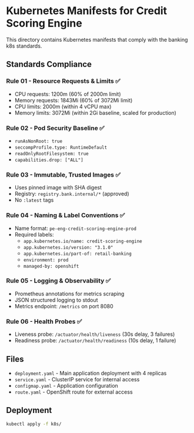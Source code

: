 # Kubernetes Manifests for Credit Scoring Engine

This directory contains Kubernetes manifests that comply with the banking k8s standards.

## Standards Compliance

### Rule 01 - Resource Requests & Limits ✅
- CPU requests: 1200m (60% of 2000m limit)
- Memory requests: 1843Mi (60% of 3072Mi limit)
- CPU limits: 2000m (within 4 vCPU max)
- Memory limits: 3072Mi (within 2Gi baseline, scaled for production)

### Rule 02 - Pod Security Baseline ✅
- `runAsNonRoot: true`
- `seccompProfile.type: RuntimeDefault`
- `readOnlyRootFilesystem: true`
- `capabilities.drop: ["ALL"]`

### Rule 03 - Immutable, Trusted Images ✅
- Uses pinned image with SHA digest
- Registry: `registry.bank.internal/*` (approved)
- No `:latest` tags

### Rule 04 - Naming & Label Conventions ✅
- Name format: `pe-eng-credit-scoring-engine-prod`
- Required labels:
  - `app.kubernetes.io/name: credit-scoring-engine`
  - `app.kubernetes.io/version: "3.1.0"`
  - `app.kubernetes.io/part-of: retail-banking`
  - `environment: prod`
  - `managed-by: openshift`

### Rule 05 - Logging & Observability ✅
- Prometheus annotations for metrics scraping
- JSON structured logging to stdout
- Metrics endpoint: `/metrics` on port 8080

### Rule 06 - Health Probes ✅
- Liveness probe: `/actuator/health/liveness` (30s delay, 3 failures)
- Readiness probe: `/actuator/health/readiness` (10s delay, 1 failure)

## Files

- `deployment.yaml` - Main application deployment with 4 replicas
- `service.yaml` - ClusterIP service for internal access
- `configmap.yaml` - Application configuration
- `route.yaml` - OpenShift route for external access

## Deployment

```bash
kubectl apply -f k8s/
```
